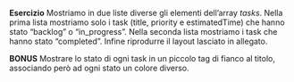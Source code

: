 **Esercizio**
Mostriamo in due liste diverse gli elementi dell’array *tasks*. Nella prima lista mostriamo solo i task (title, priority e estimatedTime) che hanno stato “backlog” o “in_progress”. Nella seconda lista mostriamo i task che hanno stato “completed”.
Infine riprodurre il layout lasciato in allegato.

**BONUS**
Mostrare lo stato di ogni task in un piccolo tag di fianco al titolo, associando però ad ogni stato un colore diverso.